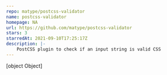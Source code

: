 ```yaml
---
repo: matype/postcss-validator
name: postcss-validator
homepage: NA
url: https://github.com/matype/postcss-validator
stars: 3
starredAt: 2021-09-10T17:25:17Z
description: |-
    PostCSS plugin to check if an input string is valid CSS
---
```


[object Object]

